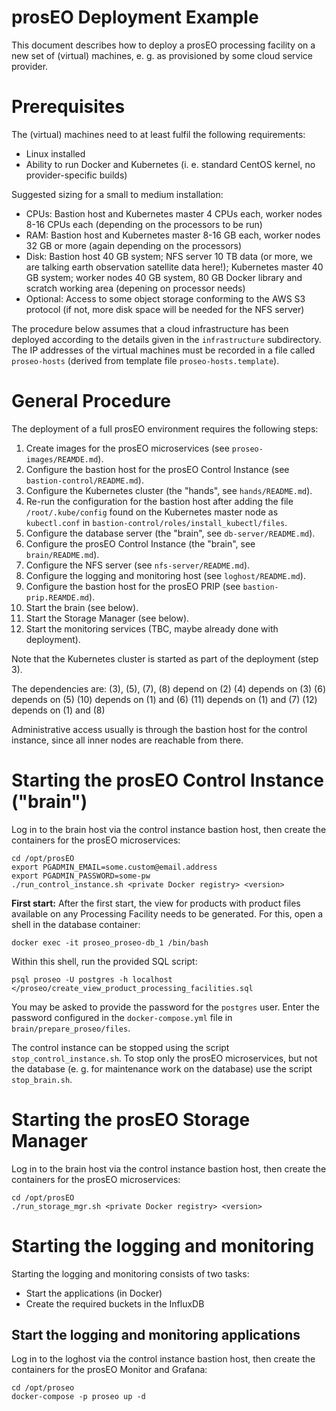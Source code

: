 prosEO Deployment Example
=========================


This document describes how to deploy a prosEO processing facility on a new set of
(virtual) machines, e. g. as provisioned by some cloud service provider.

# Prerequisites

The (virtual) machines need to at least fulfil the following requirements:
- Linux installed
- Ability to run Docker and Kubernetes (i. e. standard CentOS kernel, no provider-specific builds)

Suggested sizing for a small to medium installation:
- CPUs: Bastion host and Kubernetes master 4 CPUs each, worker nodes 8-16 CPUs each (depending on the processors to be run)
- RAM: Bastion host and Kubernetes master 8-16 GB each, worker nodes 32 GB or more (again depending on the processors)
- Disk: Bastion host 40 GB system; NFS server 10 TB data (or more, we are talking earth observation satellite data here!);
  Kubernetes master 40 GB system; worker nodes 40 GB system, 80 GB Docker library and scratch working area (depening on processor needs)
- Optional: Access to some object storage conforming to the AWS S3 protocol (if not, more disk space will be needed for the NFS server)

The procedure below assumes that a cloud infrastructure has been deployed according to the details given in the
`infrastructure` subdirectory. The IP addresses of the virtual machines must be recorded in a file called `proseo-hosts`
(derived from template file `proseo-hosts.template`).


# General Procedure

The deployment of a full prosEO environment requires the following steps:
1. Create images for the prosEO microservices (see `proseo-images/REAMDE.md`).
2. Configure the bastion host for the prosEO Control Instance (see `bastion-control/README.md`).
3. Configure the Kubernetes cluster (the "hands", see `hands/README.md`).
4. Re-run the configuration for the bastion host after adding the file `/root/.kube/config` found on the Kubernetes master node
   as `kubectl.conf` in `bastion-control/roles/install_kubectl/files`.
5. Configure the database server (the "brain", see `db-server/README.md`).
6. Configure the prosEO Control Instance (the "brain", see `brain/README.md`).
7. Configure the NFS server (see `nfs-server/README.md`).
8. Configure the logging and monitoring host (see `loghost/README.md`).
9. Configure the bastion host for the prosEO PRIP (see `bastion-prip.REAMDE.md`).
10. Start the brain (see below).
11. Start the Storage Manager (see below).
12. Start the monitoring services (TBC, maybe already done with deployment).

Note that the Kubernetes cluster is started as part of the deployment (step 3).

The dependencies are:
(3), (5), (7), (8) depend on (2)
(4) depends on (3)
(6) depends on (5)
(10) depends on (1) and (6)
(11) depends on (1) and (7)
(12) depends on (1) and (8)

Administrative access usually is through the bastion host for the control instance, since all inner nodes are reachable from there.


# Starting the prosEO Control Instance ("brain")

Log in to the brain host via the control instance bastion host, then create the containers for the prosEO microservices:
```
cd /opt/prosEO
export PGADMIN_EMAIL=some.custom@email.address
export PGADMIN_PASSWORD=some-pw
./run_control_instance.sh <private Docker registry> <version>
```

__First start:__ After the first start, the view for products with product files available on any Processing Facility
needs to be generated. For this, open a shell in the database container:
```
docker exec -it proseo_proseo-db_1 /bin/bash
```
Within this shell, run the provided SQL script:
```
psql proseo -U postgres -h localhost </proseo/create_view_product_processing_facilities.sql
```
You may be asked to provide the password for the `postgres` user. Enter the password configured in the `docker-compose.yml` file
in `brain/prepare_proseo/files`.

The control instance can be stopped using the script `stop_control_instance.sh`. To stop only the prosEO microservices, but not
the database (e. g. for maintenance work on the database) use the script `stop_brain.sh`.


# Starting the prosEO Storage Manager

Log in to the brain host via the control instance bastion host, then create the containers for the prosEO microservices:
```
cd /opt/prosEO
./run_storage_mgr.sh <private Docker registry> <version>
```


# Starting the logging and monitoring

Starting the logging and monitoring consists of two tasks:
- Start the applications (in Docker)
- Create the required buckets in the InfluxDB


## Start the logging and monitoring applications

Log in to the loghost via the control instance bastion host, then create the containers for the prosEO Monitor and Grafana:
```
cd /opt/proseo
docker-compose -p proseo up -d
```
